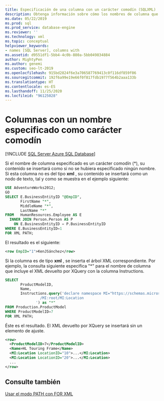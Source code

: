```yaml
---
title: Especificación de una columna con un carácter comodín (SQLXML) | Microsoft Docs
description: Obtenga información sobre cómo los nombres de columna que se especifican como carácter comodín afectan a los resultados de una consulta XML.
ms.date: 05/22/2019
ms.prod: sql
ms.prod_service: database-engine
ms.reviewer: ''
ms.technology: xml
ms.topic: conceptual
helpviewer_keywords:
- names [SQL Server], columns with
ms.assetid: d9551df1-5bb4-4c0b-880a-5bb049834884
author: MightyPen
ms.author: genemi
ms.custom: seo-lt-2019
ms.openlocfilehash: 915bd2824f6e3a706587769413c0f116df859f06
ms.sourcegitcommit: 192f6a99e19e66f0f817fdb1977f564b2aaa133b
ms.translationtype: HT
ms.contentlocale: es-ES
ms.lasthandoff: 11/25/2020
ms.locfileid: "96125028"
---
```

# <a name="columns-with-a-name-specified-as-a-wildcard-character"></a>Columnas con un nombre especificado como carácter comodín

[!INCLUDE [SQL Server Azure SQL Database](../../includes/applies-to-version/sql-asdb.md)]

Si el nombre de columna especificado es un carácter comodín (\*), su contenido se insertará como si no se hubiera especificado ningún nombre. Si esta columna no es del tipo **xml** , su contenido se insertará como un nodo de texto, tal y como se muestra en el ejemplo siguiente:  
  
```sql
USE AdventureWorks2012;  
GO  
SELECT E.BusinessEntityID "@EmpID",   
       FirstName "*",   
       MiddleName "*",   
       LastName "*"  
FROM   HumanResources.Employee AS E  
  INNER JOIN Person.Person AS P  
    ON E.BusinessEntityID = P.BusinessEntityID  
WHERE E.BusinessEntityID=1  
FOR XML PATH;  
```  
  
 El resultado es el siguiente:  

```xml
<row EmpID="1">KenJSánchez</row>
```

 Si la columna es de tipo **xml** , se inserta el árbol XML correspondiente. Por ejemplo, la consulta siguiente especifica "*" para el nombre de columna que incluye el XML devuelto por XQuery con la columna Instructions.  
  
```sql
SELECT   
       ProductModelID,  
       Name,  
       Instructions.query('declare namespace MI="https://schemas.microsoft.com/sqlserver/2004/07/adventure-works/ProductModelManuInstructions"  
                /MI:root/MI:Location   
              ') as "*"  
FROM Production.ProductModel  
WHERE ProductModelID=7  
FOR XML PATH;   
```  
  
 Éste es el resultado. El XML devuelto por XQuery se insertará sin un elemento de ajuste.  

```xml
<row>
  <ProductModelID>7</ProductModelID>
  <Name>HL Touring Frame</Name>
  <MI:Location LocationID="10">...</MI:Location>
  <MI:Location LocationID="20">...</MI:Location>
  ...
</row>
```

## <a name="see-also"></a>Consulte también  
 [Usar el modo PATH con FOR XML](../../relational-databases/xml/use-path-mode-with-for-xml.md)  
  
  
